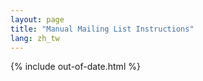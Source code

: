 ```yaml
---
layout: page
title: "Manual Mailing List Instructions"
lang: zh_tw
---
```


{% include out-of-date.html %}

